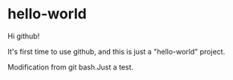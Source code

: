 # hello-world
Hi github!

It's first time to use github, and this is just a "hello-world" project.

Modification from git bash.Just a test.
